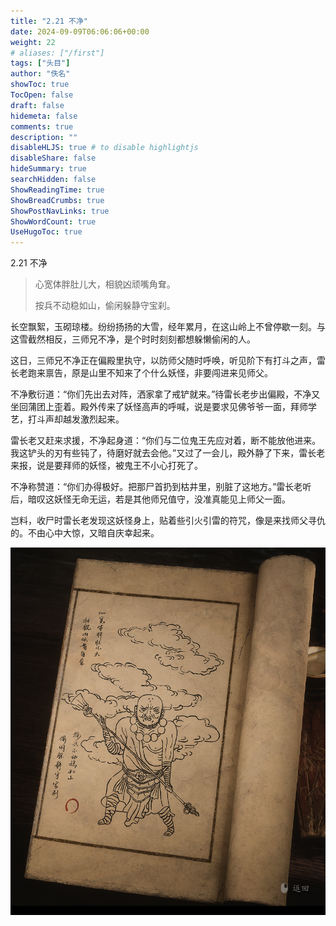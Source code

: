 ```yaml
---
title: "2.21 不净"
date: 2024-09-09T06:06:06+00:00
weight: 22
# aliases: ["/first"]
tags: ["头目"]
author: "佚名"
showToc: true
TocOpen: false
draft: false
hidemeta: false
comments: true
description: ""
disableHLJS: true # to disable highlightjs
disableShare: false
hideSummary: true
searchHidden: false
ShowReadingTime: true
ShowBreadCrumbs: true
ShowPostNavLinks: true
ShowWordCount: true
UseHugoToc: true
---
```


2.21 不净

> 心宽体胖肚儿大，相貌凶顽嘴角耷。
>
> 按兵不动稳如山，偷闲躲静守宝刹。


长空飘絮，玉砌琼楼。纷纷扬扬的大雪，经年累月，在这山岭上不曾停歇一刻。与这雪截然相反，三师兄不净，是个时时刻刻都想躲懒偷闲的人。

这日，三师兄不净正在偏殿里执守，以防师父随时呼唤，听见阶下有打斗之声，雷长老跑来禀告，原是山里不知来了个什么妖怪，非要闯进来见师父。

不净敷衍道：“你们先出去对阵，洒家拿了戒铲就来。”待雷长老步出偏殿，不净又坐回蒲团上歪着。殿外传来了妖怪高声的呼喊，说是要求见佛爷爷一面，拜师学艺，打斗声却越发激烈起来。

雷长老又赶来求援，不净起身道：“你们与二位鬼王先应对着，断不能放他进来。我这铲头的刃有些钝了，待磨好就去会他。”又过了一会儿，殿外静了下来，雷长老来报，说是要拜师的妖怪，被鬼王不小心打死了。

不净称赞道：“你们办得极好。把那尸首扔到枯井里，别脏了这地方。”雷长老听后，暗叹这妖怪无命无运，若是其他师兄值守，没准真能见上师父一面。

岂料，收尸时雷长老发现这妖怪身上，贴着些引火引雷的符咒，像是来找师父寻仇的。不由心中大惊，又暗自庆幸起来。


![本地图片](image.png)